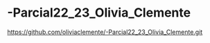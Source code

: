 # -Parcial22_23_Olivia_Clemente
https://github.com/oliviaclemente/-Parcial22_23_Olivia_Clemente.git
